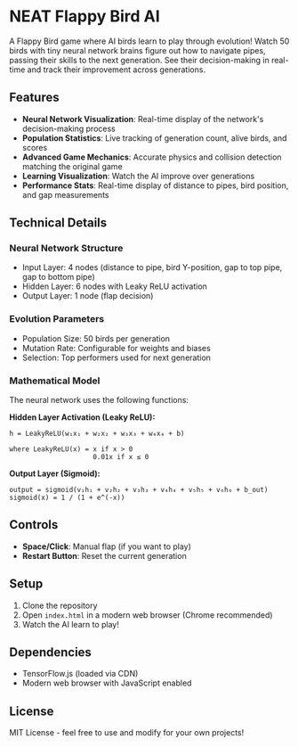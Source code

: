 # NEAT Flappy Bird AI

A Flappy Bird game where AI birds learn to play through evolution! Watch 50 birds with tiny neural network brains figure out how to navigate pipes, passing their skills to the next generation. See their decision-making in real-time and track their improvement across generations.

## Features

- **Neural Network Visualization**: Real-time display of the network's decision-making process
- **Population Statistics**: Live tracking of generation count, alive birds, and scores
- **Advanced Game Mechanics**: Accurate physics and collision detection matching the original game
- **Learning Visualization**: Watch the AI improve over generations
- **Performance Stats**: Real-time display of distance to pipes, bird position, and gap measurements

## Technical Details

### Neural Network Structure
- Input Layer: 4 nodes (distance to pipe, bird Y-position, gap to top pipe, gap to bottom pipe)
- Hidden Layer: 6 nodes with Leaky ReLU activation
- Output Layer: 1 node (flap decision)

### Evolution Parameters
- Population Size: 50 birds per generation
- Mutation Rate: Configurable for weights and biases
- Selection: Top performers used for next generation

### Mathematical Model
The neural network uses the following functions:

**Hidden Layer Activation (Leaky ReLU):**
```
h = LeakyReLU(w₁x₁ + w₂x₂ + w₃x₃ + w₄x₄ + b)

where LeakyReLU(x) = x if x > 0
                     0.01x if x ≤ 0
```

**Output Layer (Sigmoid):**
```
output = sigmoid(v₁h₁ + v₂h₂ + v₃h₃ + v₄h₄ + v₅h₅ + v₆h₆ + b_out)
sigmoid(x) = 1 / (1 + e^(-x))
```

## Controls
- **Space/Click**: Manual flap (if you want to play)
- **Restart Button**: Reset the current generation

## Setup
1. Clone the repository
2. Open `index.html` in a modern web browser (Chrome recommended)
3. Watch the AI learn to play!

## Dependencies
- TensorFlow.js (loaded via CDN)
- Modern web browser with JavaScript enabled

## License
MIT License - feel free to use and modify for your own projects!